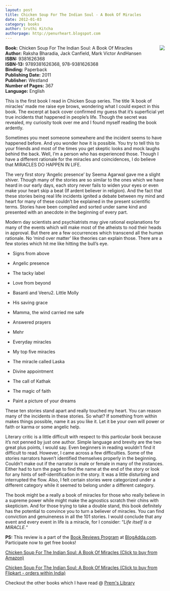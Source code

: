 ```yaml
---
layout: post
title: Chicken Soup For The Indian Soul - A Book Of Miracles
date: 2012-01-03
category: books
author: Sruthi Kitcha
authorpage: http://penurheart.blogspot.com
---
```


<img style="clear: right; float: right; margin-bottom: 1em; margin-left: 1em;" 
src="{{site.img-url}}/chicken-soup-for-the-indian-soul-jack-canfield.jpg"/>   

**Book:** Chicken Soup For The Indian Soul: A Book Of Miracles  
**Author:** Raksha Bharadia, Jack Canfield, Mark Victor AndHansen  
**ISBN:** 9381626368  
**ISBN-13:** 9789381626368, 978-9381626368  
**Binding:** Paperback  
**Publishing Date:** 2011  
**Publisher:** Westland  
**Number of Pages:** 367  
**Language:** English  
  
This is the first book I read in Chicken Soup series. The title ‘A book of miracles’ made me raise eye brows, wondering what I could expect in this book. The excerpt at back cover confirmed my guess that it’s superficial yet true incidents that happened in people’s life. Though the secret was revealed, my curiosity took over me and I found myself reading the book ardently.  
  
Sometimes you meet someone somewhere and the incident seems to have happened before. And you wonder how it is possible. You try to tell this to your friends and most of the times you get skeptic looks and mock laughs behind the back. Well, I’m a person who has experienced those. Though I have a different rationale for the miracles and coincidences, I do believe that MIRACLES DO HAPPEN IN LIFE.  
  
The very first story ‘Angelic presence’ by Seema Agarwal gave me a slight shiver. Though many of the stories are so similar to the ones which we have heard in our early days, each story never fails to widen your eyes or even make your heart skip a beat (If ardent believer in religion). And the fact that these stories being real life incidents ignited a debate between my mind and heart for many of these couldn’t be explained in the present scientific terms. Stories have been compiled and sorted under same kind and presented with an anecdote in the beginning of every part.  
  
Modern day scientists and psychiatrists may give rational explanations for many of the events which will make most of the atheists to nod their heads in approval. But there are a few occurrences which transcend all the human rationale. No ‘mind over matter’ like theories can explain those. There are a few stories which hit me like hitting the bull’s eye.  
  
* Signs from above  

* Angelic presence  

* The tacky label  

* Love from beyond  

* Basanti and Veeru2. Little Molly  

* His saving grace  

* Mamma, the wind carried me safe  

* Answered prayers  

* Mehr  

* Everyday miracles  

* My top five miracles  

* The miracle called Laska  

* Divine appointment  

* The call of Kathak  

* The magic of faith  

* Paint a picture of your dreams  
  
These ten stories stand apart and really touched my heart. You can reason many of the incidents in these stories. So what? If something from within makes things possible, name it as you like it. Let it be your own will power or faith or karma or some angelic help.  
  
Literary critic is a little difficult with respect to this particular book because it’s not penned by just one author. Simple language and brevity are the two great plus points, I would say. Even beginners in reading wouldn’t find it difficult to read. However, I came across a few difficulties. Some of the stories narrators haven’t identified themselves properly in the beginning. Couldn’t make out if the narrator is male or female in many of the instances. Either had to turn the page to find the name at the end of the story or look for any hints of self-identification in the story. It was a little disturbing and interrupted the flow. Also, I felt certain stories were categorized under a different category while it seemed to belong under a different category.  
  
The book might be a really a book of miracles for those who really believe in a supreme power while might make the agnostics scratch their chins with skepticism. And for those trying to take a double stand, this book definitely has the potential to convince you to turn a believer of miracles. You can find conviction and genuineness in all the 101 stories. I would conclude that any event and every event in life is a miracle, for I consider: “*Life itself is a MIRACLE.*”  
  
**PS:** This review is a part of the [Book Reviews Program](http://blog.blogadda.com/2011/05/04/indian-bloggers-book-reviews) at [BlogAdda.com](http://www.blogadda.com/). Participate now to get free books!  
 
[Chicken Soup For The Indian Soul: A Book Of Miracles (Click to buy from Amazon)](http://www.amazon.com/gp/product/B0048PK45E?ie=UTF8&tag=booiverea-20&linkCode=xm2&camp=1789&creativeASIN=B0048PK45E)  

[Chicken Soup For The Indian Soul: A Book Of Miracles (Click to buy from Flipkart - orders within India)](http://www.flipkart.com/books/9381626368?affid=INPremkblo)  

Checkout the other books which I have read @ [Prem's Library]({{site.url}}/books/)  


